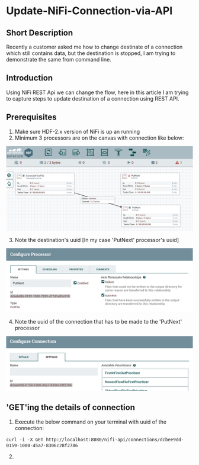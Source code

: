 # Update-NiFi-Connection-via-API

## Short Description

Recently a customer asked me how to change destinate of a connection which still contains data, but the destination is stopped, I am trying to demonstrate the same from command line.

## Introduction

Using NiFi REST Api we can change the flow, here in this article I am trying to capture steps to update destination of a connection using REST API.

## Prerequisites

1) Make sure HDF-2.x version of NiFi is up an running
2) Minimum 3 processors are on the canvas with connection like below:

![alt tag](https://github.com/jobinthompu/Update-NiFi-Connection-via-API/blob/master/Images/data_flow_before.jpg)

3) Note the destination's uuid [In my case 'PutNext' processor's uuid]

![alt tag](https://github.com/jobinthompu/Update-NiFi-Connection-via-API/blob/master/Images/PutNext_uuid.jpg)

4) Note the uuid of the connection that has to be made to the 'PutNext' processor

![alt tag](https://github.com/jobinthompu/Update-NiFi-Connection-via-API/blob/master/Images/Connection.jpg)

## 'GET'ing the details of connection

1) Execute the below command on your terminal with uuid of the connection:

```
curl -i -X GET http://localhost:8080/nifi-api/connections/dcbee9dd-0159-1000-45a7-8306c28f2786 
```

2) 